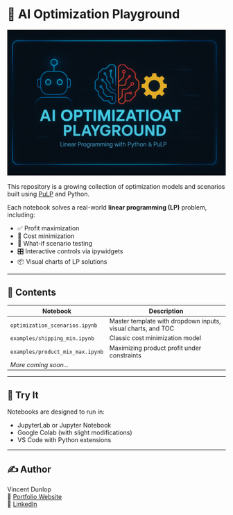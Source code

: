 # 🤖 AI Optimization Playground

![AI Optimization Playground Banner](Images/Banner_AI_Optimization_Playground.png)

This repository is a growing collection of optimization models and scenarios built using [PuLP](https://github.com/coin-or/pulp) and Python.

Each notebook solves a real-world **linear programming (LP)** problem, including:
- ✅ Profit maximization
- 🔻 Cost minimization
- 🔄 What-if scenario testing
- 🎛️ Interactive controls via ipywidgets
- 📦 Visual charts of LP solutions

---

## 📂 Contents

| Notebook | Description |
|----------|-------------|
| `optimization_scenarios.ipynb` | Master template with dropdown inputs, visual charts, and TOC |
| `examples/shipping_min.ipynb` | Classic cost minimization model |
| `examples/product_mix_max.ipynb` | Maximizing product profit under constraints |
| _More coming soon..._ | |

---

## 🚀 Try It

Notebooks are designed to run in:
- JupyterLab or Jupyter Notebook
- Google Colab (with slight modifications)
- VS Code with Python extensions

---

## ✍️ Author

Vincent Dunlop  
🔗 [Portfolio Website](https://vddquest.github.io)  
🔗 [LinkedIn](https://www.linkedin.com/in/vincent-dunlop-663377298)
